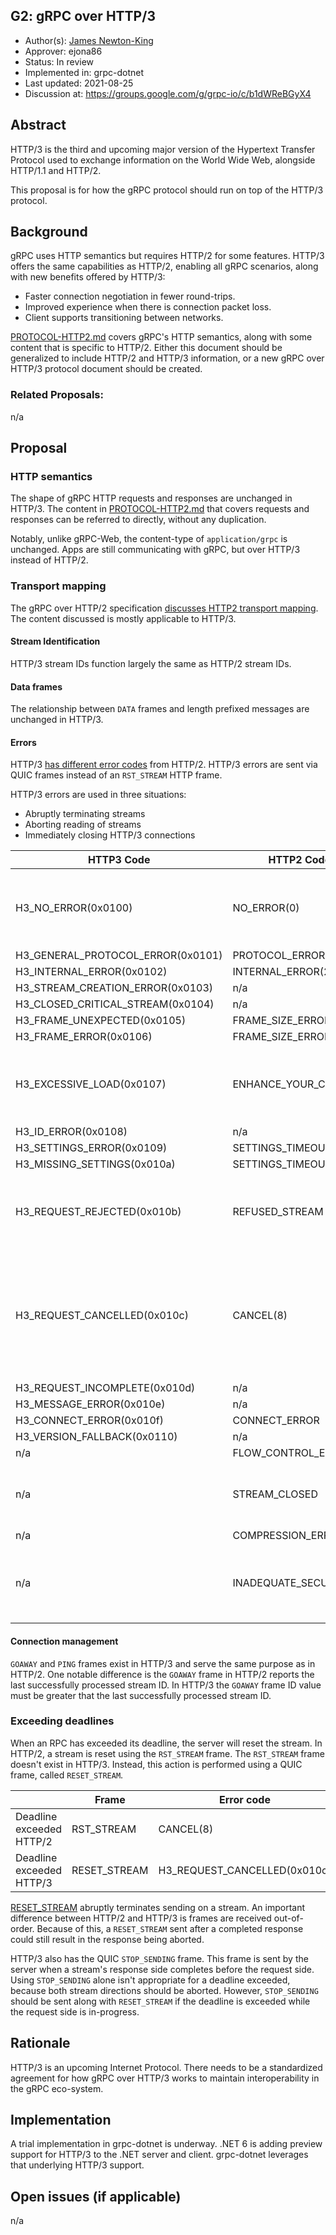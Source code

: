 G2: gRPC over HTTP/3
----
* Author(s): [James Newton-King](https://github.com/jamesnk)
* Approver: ejona86
* Status: In review
* Implemented in: grpc-dotnet
* Last updated: 2021-08-25
* Discussion at: https://groups.google.com/g/grpc-io/c/b1dWReBGyX4

## Abstract

HTTP/3 is the third and upcoming major version of the Hypertext Transfer Protocol
used to exchange information on the World Wide Web, alongside HTTP/1.1 and HTTP/2.

This proposal is for how the gRPC protocol should run on top of the HTTP/3 protocol.

## Background

gRPC uses HTTP semantics but requires HTTP/2 for some features. HTTP/3 offers the
same capabilities as HTTP/2, enabling all gRPC scenarios, along with new benefits
offered by HTTP/3:

* Faster connection negotiation in fewer round-trips.
* Improved experience when there is connection packet loss.
* Client supports transitioning between networks.

[PROTOCOL-HTTP2.md](https://github.com/grpc/grpc/blob/master/doc/PROTOCOL-HTTP2.md)
covers gRPC's HTTP semantics, along with some content that is specific to HTTP/2.
Either this document should be generalized to include HTTP/2 and HTTP/3 information,
or a new gRPC over HTTP/3 protocol document should be created.

### Related Proposals:

n/a

## Proposal

### HTTP semantics

The shape of gRPC HTTP requests and responses are unchanged in HTTP/3. The
content in [PROTOCOL-HTTP2.md](https://github.com/grpc/grpc/blob/master/doc/PROTOCOL-HTTP2.md)
that covers requests and responses can be referred to directly, without any
duplication.

Notably, unlike gRPC-Web, the content-type of `application/grpc` is unchanged. Apps
are still communicating with gRPC, but over HTTP/3 instead of HTTP/2.

### Transport mapping

The gRPC over HTTP/2 specification [discusses HTTP2 transport mapping](https://github.com/grpc/grpc/blob/master/doc/PROTOCOL-HTTP2.md#http2-transport-mapping).
The content discussed is mostly applicable to HTTP/3.

#### Stream Identification

HTTP/3 stream IDs function largely the same as HTTP/2 stream IDs.

#### Data frames

The relationship between `DATA` frames and length prefixed messages are unchanged in HTTP/3.

#### Errors

HTTP/3 [has different error codes](https://quicwg.org/base-drafts/draft-ietf-quic-http.html#section-8.1)
from HTTP/2. HTTP/3 errors are sent via QUIC frames instead of an `RST_STREAM` HTTP frame.

HTTP/3 errors are used in three situations:

* Abruptly terminating streams
* Aborting reading of streams
* Immediately closing HTTP/3 connections

HTTP3 Code|HTTP2 Code|GRPC Code
----------|----------|-----------
H3_NO_ERROR(0x0100)|NO_ERROR(0)|INTERNAL - An explicit GRPC status of OK should have been sent but this might be used to aggressively [lameduck](https://landing.google.com/sre/sre-book/chapters/load-balancing-datacenter/#identifying-bad-tasks-flow-control-and-lame-ducks-bEs0uy) in some scenarios.
H3_GENERAL_PROTOCOL_ERROR(0x0101)|PROTOCOL_ERROR(1)|INTERNAL
H3_INTERNAL_ERROR(0x0102)|INTERNAL_ERROR(2)|INTERNAL
H3_STREAM_CREATION_ERROR(0x0103)|n/a|INTERNAL
H3_CLOSED_CRITICAL_STREAM(0x0104)|n/a|INTERNAL
H3_FRAME_UNEXPECTED(0x0105)|FRAME_SIZE_ERROR|INTERNAL
H3_FRAME_ERROR(0x0106)|FRAME_SIZE_ERROR|INTERNAL
H3_EXCESSIVE_LOAD(0x0107)|ENHANCE_YOUR_CALM|RESOURCE_EXHAUSTED ...with additional error detail provided by runtime to indicate that the exhausted resource is bandwidth.
H3_ID_ERROR(0x0108)|n/a|INTERNAL
H3_SETTINGS_ERROR(0x0109)|SETTINGS_TIMEOUT(4)|INTERNAL
H3_MISSING_SETTINGS(0x010a)|SETTINGS_TIMEOUT(4)|INTERNAL
H3_REQUEST_REJECTED(0x010b)|REFUSED_STREAM|UNAVAILABLE - Indicates that no processing occurred and the request can be retried, possibly elsewhere.
H3_REQUEST_CANCELLED(0x010c)|CANCEL(8)|Mapped to call cancellation when sent by a client.Mapped to CANCELLED when sent by a server. Note that servers should only use this mechanism when they need to cancel a call but the payload byte sequence is incomplete.
H3_REQUEST_INCOMPLETE(0x010d)|n/a|INTERNAL
H3_MESSAGE_ERROR(0x010e)|n/a|INTERNAL
H3_CONNECT_ERROR(0x010f)|CONNECT_ERROR|INTERNAL
H3_VERSION_FALLBACK(0x0110)|n/a|INTERNAL
n/a|FLOW_CONTROL_ERROR(3)|INTERNAL
n/a|STREAM_CLOSED|No mapping as there is no open stream to propagate to. Implementations should log.
n/a|COMPRESSION_ERROR|INTERNAL
n/a|INADEQUATE_SECURITY| PERMISSION_DENIED … with additional detail indicating that permission was denied as protocol is not secure enough for call.

#### Connection management

`GOAWAY` and `PING` frames exist in HTTP/3 and serve the same purpose as in HTTP/2.
One notable difference is the `GOAWAY` frame in HTTP/2 reports the last
successfully processed stream ID. In HTTP/3 the `GOAWAY` frame ID value must be greater
that the last successfully processed stream ID.

### Exceeding deadlines

When an RPC has exceeded its deadline, the server will reset the stream. In HTTP/2, a stream
is reset using the `RST_STREAM` frame. The `RST_STREAM` frame doesn't exist in HTTP/3. 
Instead, this action is performed using a QUIC frame, called `RESET_STREAM`.

|                           | Frame        | Error code                   | Layer    
----------------------------|--------------|------------------------------|----------
Deadline exceeded HTTP/2    | RST_STREAM   | CANCEL(8)                    | HTTP     
Deadline exceeded HTTP/3    | RESET_STREAM | H3_REQUEST_CANCELLED(0x010c) | QUIC     

[RESET_STREAM](https://www.rfc-editor.org/rfc/rfc9000.html#name-reset_stream-frames) abruptly
terminates sending on a stream. An important difference between HTTP/2 and
HTTP/3 is frames are received out-of-order. Because of this, a `RESET_STREAM` sent after a
completed response could still result in the response being aborted.

HTTP/3 also has the QUIC `STOP_SENDING` frame. This frame is sent by the server when a
stream's response side completes before the request side. Using `STOP_SENDING` alone isn't
appropriate for a deadline exceeded, because both stream directions should be aborted.
However, `STOP_SENDING` should be sent along with `RESET_STREAM` if the deadline is exceeded
while the request side is in-progress.

## Rationale

HTTP/3 is an upcoming Internet Protocol. There needs to be a standardized agreement for how
gRPC over HTTP/3 works to maintain interoperability in the gRPC eco-system.

## Implementation

A trial implementation in grpc-dotnet is underway. .NET 6 is adding preview support for
HTTP/3 to the .NET server and client. grpc-dotnet leverages that underlying HTTP/3 support.

## Open issues (if applicable)

n/a
